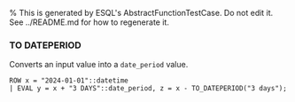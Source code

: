 % This is generated by ESQL's AbstractFunctionTestCase. Do not edit it. See ../README.md for how to regenerate it.

### TO DATEPERIOD
Converts an input value into a `date_period` value.

```esql
ROW x = "2024-01-01"::datetime
| EVAL y = x + "3 DAYS"::date_period, z = x - TO_DATEPERIOD("3 days");
```
